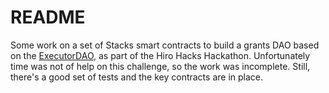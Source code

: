 # README

Some work on a set of Stacks smart contracts to build a grants DAO based on the [ExecutorDAO](https://github.com/MarvinJanssen/executor-dao/tree/main/contracts), as part of the Hiro Hacks Hackathon. Unfortunately time was not of help on this challenge, so the work was incomplete. Still, there's a good set of tests and the key contracts are in place.
